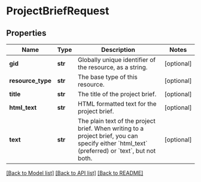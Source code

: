 # ProjectBriefRequest

## Properties
Name | Type | Description | Notes
------------ | ------------- | ------------- | -------------
**gid** | **str** | Globally unique identifier of the resource, as a string. | [optional] 
**resource_type** | **str** | The base type of this resource. | [optional] 
**title** | **str** | The title of the project brief. | [optional] 
**html_text** | **str** | HTML formatted text for the project brief. | [optional] 
**text** | **str** | The plain text of the project brief. When writing to a project brief, you can specify either &#x60;html_text&#x60; (preferred) or &#x60;text&#x60;, but not both. | [optional] 

[[Back to Model list]](../README.md#documentation-for-models) [[Back to API list]](../README.md#documentation-for-api-endpoints) [[Back to README]](../README.md)


